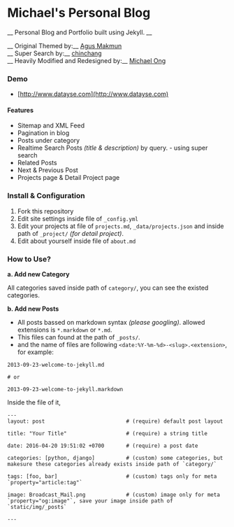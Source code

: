 # Michael's Personal Blog
__ Personal Blog and Portfolio built using Jekyll. __<br>

__ Original Themed by:__ [Agus Makmun](https://github.com/agusmakmun/agusmakmun.github.io)<br>
__ Super Search by:__ [chinchang](https://github.com/chinchang/super-search)<br>
__ Heavily Modified and Redesigned by:__ [Michael Ong](https://github.com/michaelomh)

### Demo
* [http://www.datayse.com](http://www.datayse.com)

#### Features

* Sitemap and XML Feed
* Pagination in blog
* Posts under category
* Realtime Search Posts _(title & description)_ by query. - using super search
* Related Posts
* Next & Previous Post
* Projects page & Detail Project page

### Install & Configuration

1. Fork this repository
2. Edit site settings inside file of `_config.yml`
3. Edit your projects at file of `projects.md`, `_data/projects.json` and inside path of `_project/` _(for detail project)_.
4. Edit about yourself inside file of `about.md`

### How to Use?

**a. Add new Category**

All categories saved inside path of `category/`, you can see the existed categories.

**b. Add new Posts**

* All posts bassed on markdown syntax _(please googling)_. allowed extensions is `*.markdown` or `*.md`.
* This files can found at the path of `_posts/`.
* and the name of files are following `<date:%Y-%m-%d>-<slug>.<extension>`, for example:

```
2013-09-23-welcome-to-jekyll.md

# or

2013-09-23-welcome-to-jekyll.markdown
```

Inside the file of it,

```
---
layout: post                          # (require) default post layout

title: "Your Title"                   # (require) a string title

date: 2016-04-20 19:51:02 +0700       # (require) a post date

categories: [python, django]          # (custom) some categories, but makesure these categories already exists inside path of `category/`

tags: [foo, bar]                      # (custom) tags only for meta `property="article:tag"`

image: Broadcast_Mail.png             # (custom) image only for meta `property="og:image"`, save your image inside path of `static/img/_posts`

---
